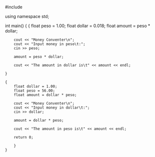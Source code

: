 #include <iostream>
 
using namespace std;

int main() {
	{
		float peso = 1.00;
		float dollar = 0.018;
		float amount = peso * dollar;
		
		cout << "Money Conventer\n";
		cout << "Input money in peso\t:";
		cin >> peso;
		
		amount = peso * dollar;
		
		cout << "The amount in dollar is\t" << amount << endl;
		
	}
	
	{
		float dollar = 1.00;
		float peso = 56.00;
		float amount = dollar * peso;
		
		cout << "Money Conventer\n";
		cout << "Input money in dollar\t:";
		cin >> dollar;
		
		amount = dollar * peso;
		
		cout << "The amount in peso is\t" << amount << endl;
		
		return 0;
		
		}
	}	
